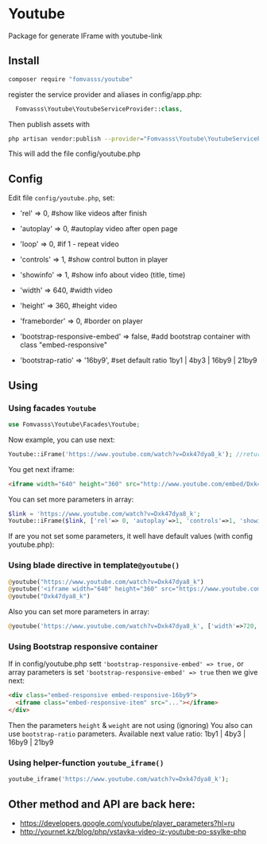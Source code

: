 # Youtube
Package for generate IFrame with youtube-link

## Install
```bash
composer require "fomvasss/youtube"
```
register the service provider and aliases in config/app.php:
```php
  Fomvasss\Youtube\YoutubeServiceProvider::class,
```
Then publish assets with 
```bash
php artisan vendor:publish --provider="Fomvasss\Youtube\YoutubeServiceProvider" --tag="config"
```
This will add the file config/youtube.php

## Config  

Edit file `config/youtube.php`, set:
- 'rel' => 0,           #show like videos after finish
- 'autoplay' => 0,      #autoplay video after open page
- 'loop' => 0,          #if 1 - repeat video
- 'controls' => 1,      #show control button in player
- 'showinfo' => 1,      #show info about video (title, time)
- 'width' => 640,       #width video
- 'height' => 360,      #height video
- 'frameborder' => 0,   #border on player

- 'bootstrap-responsive-embed' => false,    #add bootstrap container with class "embed-responsive"
- 'bootstrap-ratio' => '16by9',             #set default ratio 1by1 | 4by3 | 16by9 | 21by9

## Using

### Using facades `Youtube`
```php
use Fomvasss\Youtube\Facades\Youtube;
```
Now example, you can use next: 
```php
Youtube::iFrame('https://www.youtube.com/watch?v=Dxk47dya8_k'); //returt String iframe
```
You get next iframe:
```html
<iframe width="640" height="360" src="http://www.youtube.com/embed/Dxk47dya8_k?rel=0&amp;autoplay=0&amp;controls=1&amp;showinfo=1" frameborder="0"></iframe>
```

You can set more parameters in array:
```php
$link = 'https://www.youtube.com/watch?v=Dxk47dya8_k';
Youtube::iFrame($link, ['rel'=> 0, 'autoplay'=>1, 'controls'=>1, 'showinfo'=>1, 'width'=>720, 'height'=>460, 'frameborder'=>0])
```

If are you not set some parameters, it well have default values (with config youtube.php):

### Using blade directive in template`@youtube()`
```php
@youtube("https://www.youtube.com/watch?v=Dxk47dya8_k")
@youtube('<iframe width="640" height="360" src="https://www.youtube.com/embed/Dxk47dya8_k?rel=0&amp;controls=0&amp;showinfo=0" frameborder="0" allowfullscreen></iframe>')
@youtube("Dxk47dya8_k")
```
Also you can set more parameters in array:
```php
@youtube('https://www.youtube.com/watch?v=Dxk47dya8_k', ['width'=>720, 'height'=>460,])
```

### Using Bootstrap responsive container
If in config/youtube.php sett `'bootstrap-responsive-embed' => true,` or array parameters is set `'bootstrap-responsive-embed' => true` then we give next:   
```html
<div class="embed-responsive embed-responsive-16by9">
  <iframe class="embed-responsive-item" src="..."></iframe>
</div>
```
Then the parameters `height` & `weight` are not using (ignoring)
You also can use `bootstrap-ratio` parameters. Available next value ratio: 1by1 | 4by3 | 16by9 | 21by9

### Using helper-function `youtube_iframe()`
```php
youtube_iframe('https://www.youtube.com/watch?v=Dxk47dya8_k');
```

## Other method and API are back here:
- https://developers.google.com/youtube/player_parameters?hl=ru
- http://yournet.kz/blog/php/vstavka-video-iz-youtube-po-ssylke-php